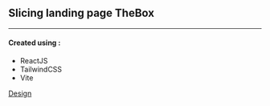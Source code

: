 ## Slicing landing page TheBox

<hr>

#### Created using :

- ReactJS
- TailwindCSS
- Vite

[Design](https://www.figma.com/community/file/1076341144333859432)
